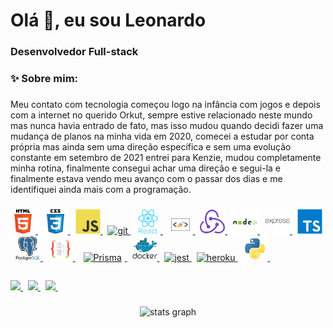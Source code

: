 <h1 align="left">Olá 👋, eu sou Leonardo</h1>

###

<h3 align="left">Desenvolvedor Full-stack</h3>

###

<h3 align="left">✨ <strong>Sobre mim:</strong></h3>

###

<p align="left">Meu contato com tecnologia começou logo na infância com jogos e depois com a internet no querido Orkut, sempre estive relacionado neste mundo mas nunca havia entrado de fato, mas isso mudou quando decidi fazer uma mudança de planos na minha vida em 2020, comecei a estudar por conta própria mas ainda sem uma direção específica e sem uma evolução constante em setembro de 2021 entrei para Kenzie, mudou completamente minha rotina, finalmente consegui achar uma direção e segui-la e finalmente estava vendo meu avanço com o passar dos dias e me identifiquei ainda mais com a programação.</p>

###

<div align="left"> 
    
<a href="https://www.w3.org/html/" target="_blank" rel="noreferrer"> 
<img src="https://raw.githubusercontent.com/devicons/devicon/master/icons/html5/html5-original-wordmark.svg" alt="html5" width="40" height="40"/>
</a> &nbsp;
    
<a href="https://www.w3schools.com/css/" target="_blank" rel="noreferrer"> 
<img src="https://raw.githubusercontent.com/devicons/devicon/master/icons/css3/css3-original-wordmark.svg" alt="css3" width="40" height="40"/> 
</a> &nbsp;
    
<a href="https://developer.mozilla.org/en-US/docs/Web/JavaScript" target="_blank" rel="noreferrer"> 
<img src="https://raw.githubusercontent.com/devicons/devicon/master/icons/javascript/javascript-original.svg" alt="javascript" width="40" height="40"/>
</a> &nbsp;
    
<a href="https://git-scm.com/" target="_blank" rel="noreferrer"> 
<img src="https://www.vectorlogo.zone/logos/git-scm/git-scm-icon.svg" alt="git" width="40" height="40"/> 
</a> &nbsp;

<a href="https://reactjs.org/" target="_blank" rel="noreferrer">
<img src="https://raw.githubusercontent.com/devicons/devicon/master/icons/react/react-original-wordmark.svg" alt="react" width="40" height="40"/>
</a> &nbsp;

<a href="https://styled-components.com/" alt="Styled-components" target="_blank">
<img src="./stlyedc.png" alt="Styled Components" style="width: 30px; margin: 5px;"/>
</a>&nbsp;
    
<a href="https://redux.js.org" target="_blank" rel="noreferrer"> 
<img src="https://raw.githubusercontent.com/devicons/devicon/master/icons/redux/redux-original.svg" alt="redux" width="40" height="40"/>
</a> &nbsp;
    
<a href="https://nodejs.org" target="_blank" rel="noreferrer"> 
<img src="https://raw.githubusercontent.com/devicons/devicon/master/icons/nodejs/nodejs-original-wordmark.svg" alt="nodejs" width="40" height="40"/>
</a> &nbsp;    
   
<a href="https://expressjs.com" target="_blank" rel="noreferrer"> 
<img src="https://raw.githubusercontent.com/devicons/devicon/master/icons/express/express-original-wordmark.svg" alt="express" width="40" height="40"/> </a> &nbsp;  
    
<a href="https://www.typescriptlang.org/" target="_blank" rel="noreferrer"> 
<img src="https://raw.githubusercontent.com/devicons/devicon/master/icons/typescript/typescript-original.svg" alt="typescript" width="40" height="40"/>
</a> &nbsp;    
    
<a href="https://www.postgresql.org" target="_blank" rel="noreferrer"> 
<img src="https://raw.githubusercontent.com/devicons/devicon/master/icons/postgresql/postgresql-original-wordmark.svg" alt="postgresql" width="40" height="40"/>   
</a> &nbsp;
    
<a href="https://typeorm.io/" alt="TypeORM" target="_blank">
<img src="./orm.png" alt="TypeORM" style="width: 30px; margin: 5px;"/>
</a>&nbsp;    
    
<a href="https://www.prisma.io/" alt="Prisma" target="_blank">
<img src="https://www.freelogovectors.net/wp-content/uploads/2022/01/prisma_logo-freelogovectors.net_.png" alt="Prisma" style="width: 30px; margin: 5px;"/>
</a>&nbsp;    
        
<a href="https://www.docker.com/" target="_blank" rel="noreferrer"> 
<img src="https://raw.githubusercontent.com/devicons/devicon/master/icons/docker/docker-original-wordmark.svg" alt="docker" width="40" height="40"/> 
</a> &nbsp;   
    
<a href="https://jestjs.io" target="_blank" rel="noreferrer">
<img src="https://www.vectorlogo.zone/logos/jestjsio/jestjsio-icon.svg" alt="jest" width="40" height="40"/>
</a> &nbsp;
    
    
<a href="https://heroku.com" target="_blank" rel="noreferrer"> 
<img src="https://www.vectorlogo.zone/logos/heroku/heroku-icon.svg" alt="heroku" width="40" height="40"/> 
</a> &nbsp;    
    
    
<a href="https://www.python.org" target="_blank" rel="noreferrer">
<img src="https://raw.githubusercontent.com/devicons/devicon/master/icons/python/python-original.svg" alt="python" width="40" height="40"/> 
</a> &nbsp;     

</div>

###

<div align="left">

<a href="https://www.linkedin.com/in/leonardo-marchioro/" alt="Linkedin" >   
<img src="https://img.shields.io/badge/Linkedin-0A66C2?style=for-the-badge&logo=Linkedin&logoColor=white"/>
</a>&nbsp;
    
<a href="https://leonardomarchioro.vercel.app/" alt="Portfolio" target="_blank" > 
<img src="https://img.shields.io/badge/portfolio-pink?style=for-the-badge&logo=portfolio&logoColor=white"/> 
</a>&nbsp;
    
<a href="https://docs.google.com/document/d/1QfySXkHCE5953Bx7tECI8DtFO1YLb0UtQljAP5q987k/edit?usp=sharing" alt="Curriculo" >
<img src="https://img.shields.io/badge/Curriculo-F40D12?style=for-the-badge&logo=curriculo&logoColor=white"/>
</a>&nbsp;

</div>

###

<div align="center">
  <img src="https://github-readme-stats.vercel.app/api?hide_title=false&hide_rank=false&show_icons=true&include_all_commits=true&count_private=true&disable_animations=false&theme=gruvbox&locale=en&hide_border=false&username=leonardomarchioro" height="150" alt="stats graph"  />
    
  
</div>
